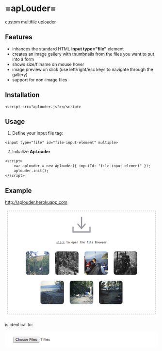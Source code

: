 # =apLouder=
custom multifile uploader

## Features
 * inhances the standard HTML **input type="file"** element
 * creates an image gallery with thumbnails from the files you want to put into a form
 * shows size/filname on mouse hover
 * image preview on click (use left/right/esc keys to navigate through the gallery)
 * support for non-image files
 
 
## Installation
```
<script src="aplouder.js"></script>
```
 
## Usage
1. Define your input file tag:
```
<input type="file" id="file-input-element" multiple>
```
2. Initialize **ApLouder**
```
<script>
    var aplouder = new Aplouder({ inputId: "file-input-element" });
    aplouder.init();
</script>
```
## Example
http://aplouder.herokuapp.com

![alt tag](screenshot2.png?raw=true "apLouder")

is identical to:

![alt tag](screenshot3.png?raw=true "standard input element")

